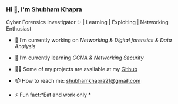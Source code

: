 ### Hi 👋, I'm Shubham Khapra
Cyber Forensics Investigator ✨ | Learning | Exploiting | Networking Enthusiast
- 🔭 I’m currently working on *Networking & Digital forensics & Data Analysis*
- 🌱 I’m currently learning *CCNA & Networking Security*
- 👨‍💻 Some of my projects are available at my [Github](https://github.com/Shubhamkhapra?tab=repositories)

- 📫 How to reach me: shubhamkhapra21@gmail.com
- ⚡ Fun fact:*Eat and work only *
<!--
**Shubhamkhapra/shubhamkhapra** is a ✨ _special_ ✨ repository because its `README.md` (this file) appears on your GitHub profile.

Here are some ideas to get you started:




<img align="left" src="https://github-readme-stats.vercel.app/api/top-langs/?username=Shubhamkhapra&layout=compact&hide=html&theme=radical" alt="Shubhamkhapra" />
<img src="https://github-readme-stats.vercel.app/api?username=Shubhamkhapra&&show_icons=true&title_color=08fdd8&icon_color=bb2acf&text_color=ffffff&bg_color=0a192f" width="80%"/>
